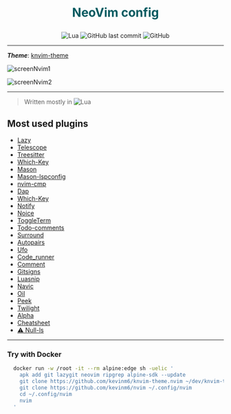 # <p align="center" style="color: #015A60">NeoVim config</p>

<p align="center">
<img alt="Lua"
   src="https://img.shields.io/badge/Lua-2C2D72?style=flat&logo=lua&logoColor=white">
<img alt="GitHub last commit" src="https://img.shields.io/github/last-commit/kevinm6/nvim?style=flat">
<img alt="GitHub" src="https://img.shields.io/github/license/kevinm6/nvim?style=flat">
</p>


---

***Theme***: [knvim-theme](https://github.com/kevinm6/knvim-theme.nvim)

![screenNvim1](https://user-images.githubusercontent.com/72861758/210419269-658f8659-9a7b-422b-b1cb-b6afcc67aa07.png)

![screenNvim2](https://user-images.githubusercontent.com/72861758/210419286-5784a479-729d-4e9a-8ccd-460704b28b9e.png)

---

> Written mostly in ![Lua](https://img.shields.io/badge/Lua-2C2D72?style=flat&logo=lua&logoColor=white)

## Most used plugins  

- [Lazy](https://github.com/folke/lazy.nvim)
- [Telescope](https://github.com/nvim-telescope/telescope.nvim)
- [Treesitter](https://github.com/nvim-treesitter/nvim-treesitter)
- [Which-Key](https://github.com/folke/which-key.nvim)
- [Mason](https://github.com/williamboman/mason.nvim)
- [Mason-lspconfig](https://github.com/williamboman/mason-lspconfig.nvim)
- [nvim-cmp](https://github.com/hrsh7th/nvim-cmp)
- [Dap](https://github.com/mfussenegger/nvim-dap)
- [Which-Key](https://github.com/folke/which-key.nvim)
- [Notify](https://github.com/rcarriga/nvim-notify)
- [Noice](https://github.com/folke/noice.nvim)
- [ToggleTerm](https://github.com/akinsho/toggleterm.nvim)
- [Todo-comments](https://github.com/folke/todo-comments.nvim)
- [Surround](https://github.com/ur4ltz/surround.nvim)
- [Autopairs](https://github.com/windwp/nvim-autopairs)
- [Ufo](https://github.com/kevinhwang91/nvim-ufo)
- [Code_runner](https://github.com/CRAG666/code_runner.nvim)
- [Comment](https://github.com/numToStr/Comment.nvim)
- [Gitsigns](https://github.com/lewis6991/gitsigns.nvim)
- [Luasnip](https://github.com/L3MON4D3/LuaSnip)
- [Navic](https://github.com/SmiteshP/nvim-navic)
- [Oil](https://github.com/stevearc/oil.nvim)
- [Peek](https://github.com/toppair/peek.nvim)
- [Twilight](https://github.com/folke/twilight.nvim)
- [Alpha](https://github.com/goolord/alpha-nvim)
- [Cheatsheet](https://github.com/Djancyp/cheat-sheet)
- [⚠️  Null-ls](https://github.com/jose-elias-alvarez/null-ls.nvim)

---

### Try with Docker

```bash
  docker run -w /root -it --rm alpine:edge sh -uelic '
    apk add git lazygit neovim ripgrep alpine-sdk --update
    git clone https://github.com/kevinm6/knvim-theme.nvim ~/dev/knvim-theme.nvim
    git clone https://github.com/kevinm6/nvim ~/.config/nvim
    cd ~/.config/nvim
    nvim
  '
```

